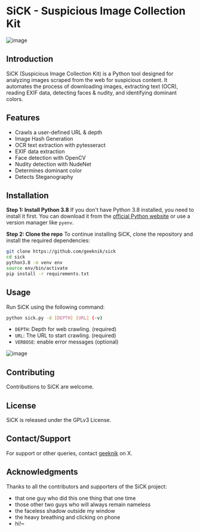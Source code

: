 # SiCK - Suspicious Image Collection Kit

![image](https://github.com/geeknik/sick/assets/466878/5fafb28d-2d2e-45d5-a98c-c44b1db4c1d6)


## Introduction
SiCK (Suspicious Image Collection Kit) is a Python tool designed for analyzing images scraped from the web for suspicious content. It automates the process of downloading images, extracting text (OCR), reading EXIF data, detecting faces & nudity, and identifying dominant colors.

## Features
- Crawls a user-defined URL & depth
- Image Hash Generation
- OCR text extraction with pytesseract
- EXIF data extraction
- Face detection with OpenCV
- Nudity detection with NudeNet
- Determines dominant color
- Detects Steganography

## Installation
**Step 1: Install Python 3.8**
If you don't have Python 3.8 installed, you need to install it first. You can download it from the [official Python website](https://www.python.org/downloads/release/python-380/) or use a version manager like `pyenv`.

**Step 2: Clone the repo**
To continue installing SiCK, clone the repository and install the required dependencies:
```bash
git clone https://github.com/geeknik/sick
cd sick
python3.8 -m venv env
source env/bin/activate
pip install -r requirements.txt
```

## Usage
Run SiCK using the following command:
```bash
python sick.py -d [DEPTH] [URL] (-v)
```
- `DEPTH`: Depth for web crawling. (required)
- `URL`: The URL to start crawling. (required)
- `VERBOSE`: enable error messages (optional)


![image](https://github.com/geeknik/sick/assets/466878/4ce576b5-a914-4baf-abba-ff959c89f316)


## Contributing

Contributions to SiCK are welcome.

## License

SiCK is released under the GPLv3 License.

## Contact/Support

For support or other queries, contact [geeknik](https://x.com/geeknik) on X.

## Acknowledgments

Thanks to all the contributors and supporters of the SiCK project:
* that one guy who did this one thing that one time
* those other two guys who will always remain nameless
* the faceless shadow outside my window
* the heavy breathing and clicking on phone
* hi!~

